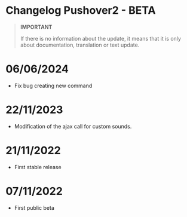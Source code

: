 # Changelog Pushover2  - BETA

>**IMPORTANT**
>
>If there is no information about the update, it means that it is only about documentation, translation or text update.

# 06/06/2024
- Fix bug creating new command

# 22/11/2023
- Modification of the ajax call for custom sounds.

# 21/11/2022
- First stable release

# 07/11/2022
- First public beta

